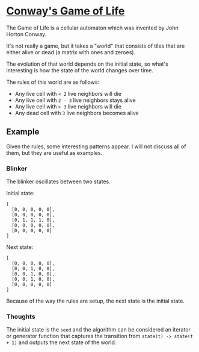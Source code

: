 # [Conway's Game of Life](https://en.wikipedia.org/wiki/Conway%27s_Game_of_Life)

The Game of Life is a cellular automaton which was invented by
John Horton Conway.

It's not really a game, but it takes a "world" that consists of tiles
that are either alive or dead (a matrix with ones and zeroes).

The evolution of that world depends on the initial state, so what's
interesting is how the state of the world changes over time.

The rules of this world are as follows:

- Any live cell with `< 2` live neighbors will die
- Any live cell with `2 - 3` live neighbors stays alive
- Any live cell with `> 3` live neighbors will die
- Any dead cell with `3` live neighbors becomes alive

## Example

Given the rules, some interesting patterns appear.
I will not discuss all of them, but they are useful as examples.

### Blinker

The blinker oscillates between two states.

Initial state:

```
[
  [0, 0, 0, 0, 0],
  [0, 0, 0, 0, 0],
  [0, 1, 1, 1, 0],
  [0, 0, 0, 0, 0],
  [0, 0, 0, 0, 0]
]
```

Next state:

```
[
  [0, 0, 0, 0, 0],
  [0, 0, 1, 0, 0],
  [0, 0, 1, 0, 0],
  [0, 0, 1, 0, 0],
  [0, 0, 0, 0, 0]
]
```

Because of the way the rules are setup, the next state is the initial state.

### Thoughts

The initial state is the `seed` and the algorithm can be considered
an iterator or generator function that captures the transition from
`state(t) -> state(t + 1)` and outputs the next state of the world.
